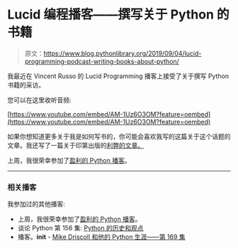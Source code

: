 # Lucid 编程播客——撰写关于 Python 的书籍

> 原文：<https://www.blog.pythonlibrary.org/2019/09/04/lucid-programming-podcast-writing-books-about-python/>

我最近在 Vincent Russo 的 Lucid Programming 播客上接受了关于撰写 Python 书籍的采访。

您可以在这里收听音频:

[https://www.youtube.com/embed/AM-1Uz6O3OM?feature=oembed](https://www.youtube.com/embed/AM-1Uz6O3OM?feature=oembed)

如果你想知道更多关于我是如何写书的，你可能会喜欢我写的这篇关于这个话题的文章。我还写了一篇关于印第出版的[利弊的文章。](https://www.blog.pythonlibrary.org/2019/02/27/pros-and-cons-of-indy-publishing/)

上周，我很荣幸参加了[盈利的 Python 播客](https://www.blog.pythonlibrary.org/2019/08/26/profitable-python-episode-put-your-family-first/)。

* * *

### 相关播客

我参加过的其他播客:

*   上周，我很荣幸参加了[盈利的 Python 播客](https://www.blog.pythonlibrary.org/2019/08/26/profitable-python-episode-put-your-family-first/)。
*   谈论 Python 第 156 集: [Python 的历史和观点](https://talkpython.fm/episodes/show/156/python-history-and-perspectives)
*   播客。__init__ - [Mike Driscoll 和他的 Python 生涯——第 169 集](https://www.pythonpodcast.com/mike-driscoll-episode-169/)